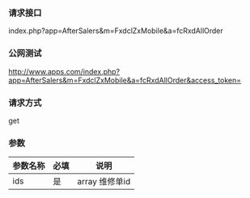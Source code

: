 ### **请求接口**
index.php?app=AfterSalers&m=FxdclZxMobile&a=fcRxdAllOrder


### **公网测试**
http://www.apps.com/index.php?app=AfterSalers&m=FxdclZxMobile&a=fcRxdAllOrder&access_token=

### **请求方式**
get


### **参数**
| 参数名称  |必填|     说明      |
|------|-----|------|
|ids|是|array 维修单id|